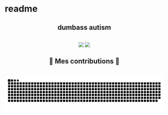 # readme

<h2 align="center">dumbass autism</h2>
<br/>
<div align="center">
    <img src="https://skillicons.dev/icons?i=bootstrap,html,css,vscode,github,git,php,wordpress" />
    <img src="https://skillicons.dev/icons?i=nodejs,python,javascript,mysql,ae,ps,pr,codepen,discord,discordjs" /><br>
</div>
<div align="center">
  <h2>🐍 Mes contributions 🐍</h2>
  <br>
  <img alt="snake eating my contributions" src="https://raw.githubusercontent.com/salesp07/salesp07/output/github-contribution-grid-snake.svg" />
  
  <br/><br/><br/>
</div>
